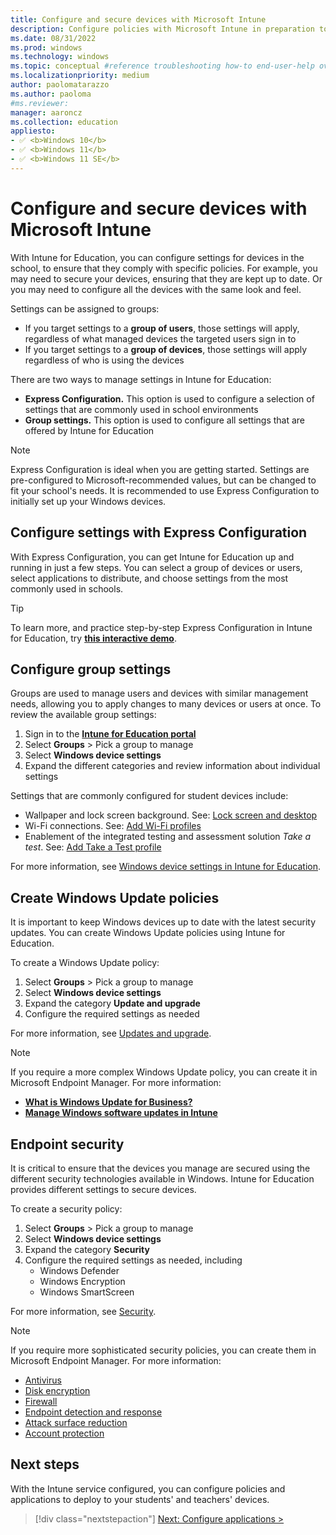 ```yaml
---
title: Configure and secure devices with Microsoft Intune
description: Configure policies with Microsoft Intune in preparation to device deployment
ms.date: 08/31/2022
ms.prod: windows
ms.technology: windows
ms.topic: conceptual #reference troubleshooting how-to end-user-help overview (more in contrib guide)
ms.localizationpriority: medium
author: paolomatarazzo
ms.author: paoloma
#ms.reviewer: 
manager: aaroncz
ms.collection: education
appliesto:
- ✅ <b>Windows 10</b>
- ✅ <b>Windows 11</b>
- ✅ <b>Windows 11 SE</b>
---
```


# Configure and secure devices with Microsoft Intune

With Intune for Education, you can configure settings for devices in the school, to ensure that they comply with specific policies.
For example, you may need to secure your devices, ensuring that they are kept up to date. Or you may need to configure all the devices with the same look and feel.

Settings can be assigned to groups:

- If you target settings to a **group of users**, those settings will apply, regardless of what managed devices the targeted users sign in to
- If you target settings to a **group of devices**, those settings will apply regardless of who is using the devices

There are two ways to manage settings in Intune for Education:

- **Express Configuration.** This option is used to configure a selection of settings that are commonly used in school environments
- **Group settings.** This option is used to configure all settings that are offered by Intune for Education

> [!NOTE]
> Express Configuration is ideal when you are getting started. Settings are pre-configured to Microsoft-recommended values, but can be changed to fit your school's needs. It is recommended to use Express Configuration to initially set up your Windows devices.

## Configure settings with Express Configuration

With Express Configuration, you can get Intune for Education up and running in just a few steps. You can select a group of devices or users, select applications to distribute, and choose settings from the most commonly used in schools.

> [!TIP]
> To learn more, and practice step-by-step Express Configuration in Intune for Education, try <a href="https://www.microsoft.com/en-us/education/interactive-demos/deploy-apps-and-policies" target="_blank"><b>this interactive demo</b></a>.

## Configure group settings

Groups are used to manage users and devices with similar management needs, allowing you to apply changes to many devices or users at once. To review the available group settings:

1. Sign in to the <a href="https://intuneeducation.portal.azure.com/" target="_blank"><b>Intune for Education portal</b></a>
1. Select **Groups** > Pick a group to manage
1. Select **Windows device settings**
1. Expand the different categories and review information about individual settings

Settings that are commonly configured for student devices include:

- Wallpaper and lock screen background. See: [Lock screen and desktop][INT-7]
- Wi-Fi connections. See: [Add Wi-Fi profiles][INT-8]
- Enablement of the integrated testing and assessment solution *Take a test*. See: [Add Take a Test profile][INT-9]

For more information, see [Windows device settings in Intune for Education][INT-3].

## Create Windows Update policies

It is important to keep Windows devices up to date with the latest security updates. You can create Windows Update policies using Intune for Education.

To create a Windows Update policy:

1. Select **Groups** > Pick a group to manage
1. Select **Windows device settings**
1. Expand the category **Update and upgrade**
1. Configure the required settings as needed

For more information, see [Updates and upgrade][INT-6].

> [!NOTE]
> If you require a more complex Windows Update policy, you can create it in Microsoft Endpoint Manager. For more information:
> - [**What is Windows Update for Business?**][WIN-1]
> - [**Manage Windows software updates in Intune**][MEM-1]

## Endpoint security

It is critical to ensure that the devices you manage are secured using the different security technologies available in Windows.
Intune for Education provides different settings to secure devices.

To create a security policy:

1. Select **Groups** > Pick a group to manage
1. Select **Windows device settings**
1. Expand the category **Security**
1. Configure the required settings as needed, including
    - Windows Defender
    - Windows Encryption
    - Windows SmartScreen

For more information, see [Security][INT-4].
 
> [!NOTE]
> If you require more sophisticated security policies, you can create them in Microsoft Endpoint Manager. For more information:
> - [Antivirus][MEM-2]
> - [Disk encryption][MEM-3]
> - [Firewall][MEM-4]
> - [Endpoint detection and response][MEM-5]
> - [Attack surface reduction][MEM-6]
> - [Account protection][MEM-7]

## Next steps

With the Intune service configured, you can configure policies and applications to deploy to your students' and teachers' devices.

> [!div class="nextstepaction"]
> [Next: Configure applications >](configure-device-apps.md)

<!-- Reference links in article -->

[EDU-1]: /education/windows/windows-11-se-overview

[INT-2]: /intune-education/express-configuration-intune-edu
[INT-3]: /intune-education/all-edu-settings-windows
[INT-4]: /intune-education/all-edu-settings-windows#security
[INT-6]: /intune-education/all-edu-settings-windows#updates-and-upgrade
[INT-7]: /intune-education/all-edu-settings-windows#lock-screen-and-desktop
[INT-8]: /intune-education/add-wi-fi-profile
[INT-9]: /intune-education/take-a-test-profiles

[WIN-1]: /windows/deployment/update/waas-manage-updates-wufb

[MEM-1]: /mem/intune/protect/windows-update-for-business-configure
[MEM-2]: /mem/intune/protect/endpoint-security-antivirus-policy
[MEM-3]: /mem/intune/protect/encrypt-devices
[MEM-4]: /mem/intune/protect/endpoint-security-firewall-policy
[MEM-5]: /mem/intune/protect/endpoint-security-edr-policy
[MEM-6]: /mem/intune/protect/endpoint-security-asr-policy
[MEM-7]: /mem/intune/protect/endpoint-security-account-protection-policy